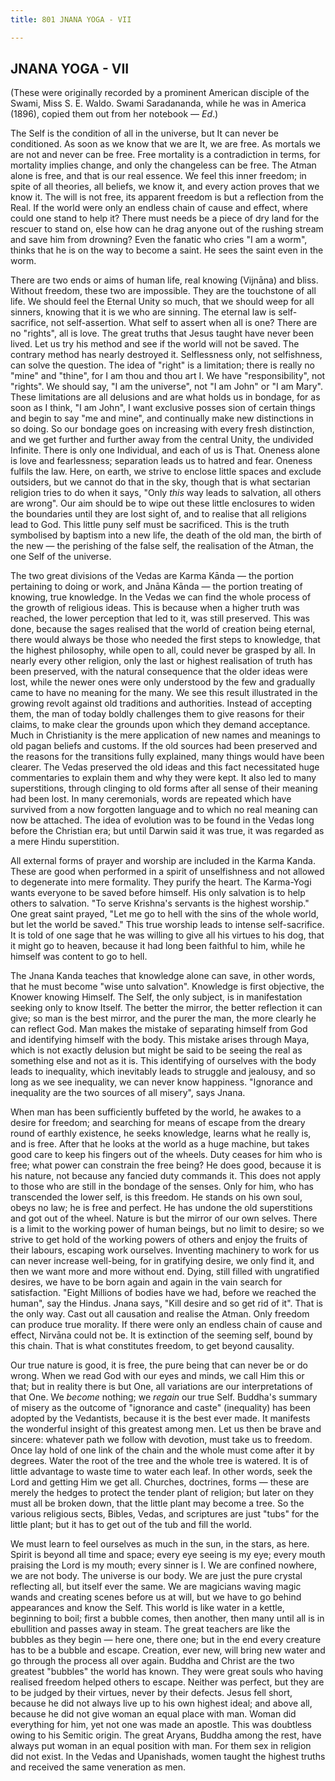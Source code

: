 ```yaml
---
title: 801 JNANA YOGA - VII

---
```

  

## JNANA YOGA - VII

(These were originally recorded by a prominent American disciple of the
Swami, Miss S. E. Waldo. Swami Saradananda, while he was in America
(1896), copied them out from her notebook — *Ed*.)

The Self is the condition of all in the universe, but It can never be
conditioned. As soon as we know that we are It, we are free. As mortals
we are not and never can be free. Free mortality is a contradiction in
terms, for mortality implies change, and only the changeless can be
free. The Atman alone is free, and that is our real essence. We feel
this inner freedom; in spite of all theories, all beliefs, we know it,
and every action proves that we know it. The will is not free, its
apparent freedom is but a reflection from the Real. If the world were
only an endless chain of cause and effect, where could one stand to help
it? There must needs be a piece of dry land for the rescuer to stand on,
else how can he drag anyone out of the rushing stream and save him from
drowning? Even the fanatic who cries "I am a worm", thinks that he is on
the way to become a saint. He sees the saint even in the worm.

There are two ends or aims of human life, real knowing (Vijnāna) and
bliss. Without freedom, these two are impossible. They are the
touchstone of all life. We should feel the Eternal Unity so much, that
we should weep for all sinners, knowing that it is we who are sinning.
The eternal law is self-sacrifice, not self-assertion. What self to
assert when all is one? There are no "rights", all is love. The great
truths that Jesus taught have never been lived. Let us try his method
and see if the world will not be saved. The contrary method has nearly
destroyed it. Selflessness only, not selfishness, can solve the
question. The idea of "right" is a limitation; there is really no "mine"
and "thine", for I am thou and thou art I. We have "responsibility", not
"rights". We should say, "I am the universe", not "I am John" or "I am
Mary". These limitations are all delusions and are what holds us in
bondage, for as soon as I think, "I am John", I want exclusive posses
sion of certain things and begin to say "me and mine", and continually
make new distinctions in so doing. So our bondage goes on increasing
with every fresh distinction, and we get further and further away from
the central Unity, the undivided Infinite. There is only one Individual,
and each of us is That. Oneness alone is love and fearlessness;
separation leads us to hatred and fear. Oneness fulfils the law. Here,
on earth, we strive to enclose little spaces and exclude outsiders, but
we cannot do that in the sky, though that is what sectarian religion
tries to do when it says, "Only *this* way leads to salvation, all
others are wrong". Our aim should be to wipe out these little enclosures
to widen the boundaries until they are lost sight of, and to realise
that all religions lead to God. This little puny self must be
sacrificed. This is the truth symbolised by baptism into a new life, the
death of the old man, the birth of the new — the perishing of the false
self, the realisation of the Atman, the one Self of the universe.

The two great divisions of the Vedas are Karma Kānda — the portion
pertaining to doing or work, and Jnāna Kānda — the portion treating of
knowing, true knowledge. In the Vedas we can find the whole process of
the growth of religious ideas. This is because when a higher truth was
reached, the lower perception that led to it, was still preserved. This
was done, because the sages realised that the world of creation being
eternal, there would always be those who needed the first steps to
knowledge, that the highest philosophy, while open to all, could never
be grasped by all. In nearly every other religion, only the last or
highest realisation of truth has been preserved, with the natural
consequence that the older ideas were lost, while the newer ones were
only understood by the few and gradually came to have no meaning for the
many. We see this result illustrated in the growing revolt against old
traditions and authorities. Instead of accepting them, the man of today
boldly challenges them to give reasons for their claims, to make clear
the grounds upon which they demand acceptance. Much in Christianity is
the mere application of new names and meanings to old pagan beliefs and
customs. If the old sources had been preserved and the reasons for the
transitions fully explained, many things would have been clearer. The
Vedas preserved the old ideas and this fact necessitated huge
commentaries to explain them and why they were kept. It also led to many
superstitions, through clinging to old forms after all sense of their
meaning had been lost. In many ceremonials, words are repeated which
have survived from a now forgotten language and to which no real meaning
can now be attached. The idea of evolution was to be found in the Vedas
long before the Christian era; but until Darwin said it was true, it was
regarded as a mere Hindu superstition.

All external forms of prayer and worship are included in the Karma
Kanda. These are good when performed in a spirit of unselfishness and
not allowed to degenerate into mere formality. They purify the heart.
The Karma-Yogi wants everyone to be saved before himself. His only
salvation is to help others to salvation. "To serve Krishna's servants
is the highest worship." One great saint prayed, "Let me go to hell with
the sins of the whole world, but let the world be saved." This true
worship leads to intense self-sacrifice. It is told of one sage that he
was willing to give all his virtues to his dog, that it might go to
heaven, because it had long been faithful to him, while he himself was
content to go to hell.

The Jnana Kanda teaches that knowledge alone can save, in other words,
that he must become "wise unto salvation". Knowledge is first objective,
the Knower knowing Himself. The Self, the only subject, is in
manifestation seeking only to know Itself. The better the mirror, the
better reflection it can give; so man is the best mirror, and the purer
the man, the more clearly he can reflect God. Man makes the mistake of
separating himself from God and identifying himself with the body. This
mistake arises through Maya, which is not exactly delusion but might be
said to be seeing the real as something else and not as it is. This
identifying of ourselves with the body leads to inequality, which
inevitably leads to struggle and jealousy, and so long as we see
inequality, we can never know happiness. "Ignorance and inequality are
the two sources of all misery", says Jnana.

When man has been sufficiently buffeted by the world, he awakes to a
desire for freedom; and searching for means of escape from the dreary
round of earthly existence, he seeks knowledge, learns what he really
is, and is free. After that he looks at the world as a huge machine, but
takes good care to keep his fingers out of the wheels. Duty ceases for
him who is free; what power can constrain the free being? He does good,
because it is his nature, not because any fancied duty commands it. This
does not apply to those who are still in the bondage of the senses. Only
for him, who has transcended the lower self, is this freedom. He stands
on his own soul, obeys no law; he is free and perfect. He has undone the
old superstitions and got out of the wheel. Nature is but the mirror of
our own selves. There is a limit to the working power of human beings,
but no limit to desire; so we strive to get hold of the working powers
of others and enjoy the fruits of their labours, escaping work
ourselves. Inventing machinery to work for us can never increase
well-being, for in gratifying desire, we only find it, and then we want
more and more without end. Dying, still filled with ungratified desires,
we have to be born again and again in the vain search for satisfaction.
"Eight Millions of bodies have we had, before we reached the human", say
the Hindus. Jnana says, "Kill desire and so get rid of it". That is the
only way. Cast out all causation and realise the Atman. Only freedom can
produce true morality. If there were only an endless chain of cause and
effect, Nirvāna could not be. It is extinction of the seeming self,
bound by this chain. That is what constitutes freedom, to get beyond
causality.

Our true nature is good, it is free, the pure being that can never be or
do wrong. When we read God with our eyes and minds, we call Him this or
that; but in reality there is but One, all variations are our
interpretations of that One. We *become* nothing; we *regain* our true
Self. Buddha's summary of misery as the outcome of "ignorance and caste"
(inequality) has been adopted by the Vedantists, because it is the best
ever made. It manifests the wonderful insight of this greatest among
men. Let us then be brave and sincere: whatever path we follow with
devotion, must take us to freedom. Once lay hold of one link of the
chain and the whole must come after it by degrees. Water the root of the
tree and the whole tree is watered. It is of little advantage to waste
time to water each leaf. In other words, seek the Lord and getting Him
we get all. Churches, doctrines, forms — these are merely the hedges to
protect the tender plant of religion; but later on they must all be
broken down, that the little plant may become a tree. So the various
religious sects, Bibles, Vedas, and scriptures are just "tubs" for the
little plant; but it has to get out of the tub and fill the world.

We must learn to feel ourselves as much in the sun, in the stars, as
here. Spirit is beyond all time and space; every eye seeing is my eye;
every mouth praising the Lord is my mouth; every sinner is I. We are
confined nowhere, we are not body. The universe is our body. We are just
the pure crystal reflecting all, but itself ever the same. We are
magicians waving magic wands and creating scenes before us at will, but
we have to go behind appearances and know the Self. This world is like
water in a kettle, beginning to boil; first a bubble comes, then
another, then many until all is in ebullition and passes away in steam.
The great teachers are like the bubbles as they begin — here one, there
one; but in the end every creature has to be a bubble and escape.
Creation, ever new, will bring new water and go through the process all
over again. Buddha and Christ are the two greatest "bubbles" the world
has known. They were great souls who having realised freedom helped
others to escape. Neither was perfect, but they are to be judged by
their virtues, never by their defects. Jesus fell short, because he did
not always live up to his own highest ideal; and above all, because he
did not give woman an equal place with man. Woman did everything for
him, yet not one was made an apostle. This was doubtless owing to his
Semitic origin. The great Aryans, Buddha among the rest, have always put
woman in an equal position with man. For them sex in religion did not
exist. In the Vedas and Upanishads, women taught the highest truths and
received the same veneration as men.